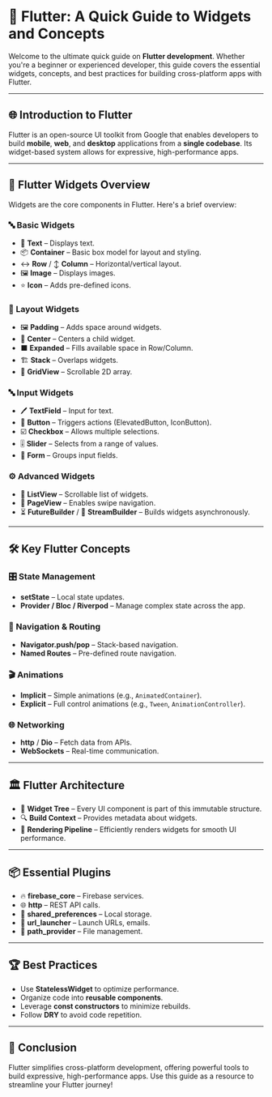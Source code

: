 # 🌟 Flutter: A Quick Guide to Widgets and Concepts

Welcome to the ultimate quick guide on **Flutter development**. Whether you're a beginner or experienced developer, this guide covers the essential widgets, concepts, and best practices for building cross-platform apps with Flutter.

---

## 🌐 Introduction to Flutter  

Flutter is an open-source UI toolkit from Google that enables developers to build **mobile**, **web**, and **desktop** applications from a **single codebase**. Its widget-based system allows for expressive, high-performance apps.

---

## 🧩 Flutter Widgets Overview  

Widgets are the core components in Flutter. Here's a brief overview:

### 🔤 Basic Widgets  
- 📝 **Text** – Displays text.
- 📦 **Container** – Basic box model for layout and styling.
- ↔️ **Row** / ↕️ **Column** – Horizontal/vertical layout.
- 🖼️ **Image** – Displays images.
- ⭐ **Icon** – Adds pre-defined icons.

### 📐 Layout Widgets  
- 🖼️ **Padding** – Adds space around widgets.
- 🎯 **Center** – Centers a child widget.
- ⬛ **Expanded** – Fills available space in Row/Column.
- 🏗️ **Stack** – Overlaps widgets.
- 🔲 **GridView** – Scrollable 2D array.

### 🔤 Input Widgets  
- 🖊️ **TextField** – Input for text.
- 🔘 **Button** – Triggers actions (ElevatedButton, IconButton).
- ☑️ **Checkbox** – Allows multiple selections.
- 🎚️ **Slider** – Selects from a range of values.
- 📝 **Form** – Groups input fields.

### ⚙️ Advanced Widgets  
- 📜 **ListView** – Scrollable list of widgets.
- 📖 **PageView** – Enables swipe navigation.
- ⏳ **FutureBuilder** / 🌊 **StreamBuilder** – Builds widgets asynchronously.

---

## 🛠️ Key Flutter Concepts  

### 🎛️ State Management  
- **setState** – Local state updates.
- **Provider / Bloc / Riverpod** – Manage complex state across the app.

### 🧭 Navigation & Routing  
- **Navigator.push/pop** – Stack-based navigation.
- **Named Routes** – Pre-defined route navigation.

### 🎬 Animations  
- **Implicit** – Simple animations (e.g., `AnimatedContainer`).
- **Explicit** – Full control animations (e.g., `Tween`, `AnimationController`).

### 🌐 Networking  
- **http** / **Dio** – Fetch data from APIs.
- **WebSockets** – Real-time communication.

---

## 🏛️ Flutter Architecture  

- 🌳 **Widget Tree** – Every UI component is part of this immutable structure.
- 🔍 **Build Context** – Provides metadata about widgets.
- 🎨 **Rendering Pipeline** – Efficiently renders widgets for smooth UI performance.

---

## 📦 Essential Plugins  

- 🔥 **firebase_core** – Firebase services.
- 🌐 **http** – REST API calls.
- 💾 **shared_preferences** – Local storage.
- 🔗 **url_launcher** – Launch URLs, emails.
- 📂 **path_provider** – File management.

---

## 🏆 Best Practices  

- Use **StatelessWidget** to optimize performance.
- Organize code into **reusable components**.
- Leverage **const constructors** to minimize rebuilds.
- Follow **DRY** to avoid code repetition.

---

## 🎉 Conclusion  

Flutter simplifies cross-platform development, offering powerful tools to build expressive, high-performance apps. Use this guide as a resource to streamline your Flutter journey!
